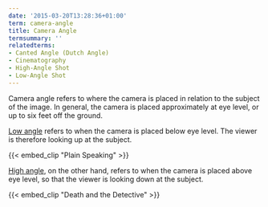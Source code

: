 ```yaml
---
date: '2015-03-20T13:28:36+01:00'
term: camera-angle
title: Camera Angle
termsummary: ''
relatedterms:
- Canted Angle (Dutch Angle)
- Cinematography
- High-Angle Shot
- Low-Angle Shot
---
```


Camera angle refers to where the camera is placed in relation to the
subject of the image.<!--more--> In general, the camera is placed approximately
at eye level, or up to six feet off the ground.



[Low angle](../low-angle-shot/) refers to when the camera is placed
below eye level. The viewer is therefore looking up at the subject.

{{< embed_clip "Plain Speaking" >}}

[High angle](../high-angle-shot/), on the other hand, refers to when
the camera is placed above eye level, so that the viewer is looking
down at the subject.

{{< embed_clip "Death and the Detective" >}}